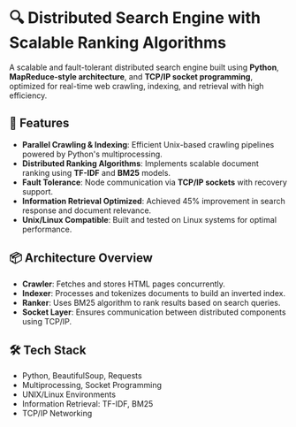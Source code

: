 # 🔍 Distributed Search Engine with Scalable Ranking Algorithms

A scalable and fault-tolerant distributed search engine built using **Python**, **MapReduce-style architecture**, and **TCP/IP socket programming**, optimized for real-time web crawling, indexing, and retrieval with high efficiency.

## 🚀 Features

- **Parallel Crawling & Indexing**: Efficient Unix-based crawling pipelines powered by Python's multiprocessing.
- **Distributed Ranking Algorithms**: Implements scalable document ranking using **TF-IDF** and **BM25** models.
- **Fault Tolerance**: Node communication via **TCP/IP sockets** with recovery support.
- **Information Retrieval Optimized**: Achieved 45% improvement in search response and document relevance.
- **Unix/Linux Compatible**: Built and tested on Linux systems for optimal performance.

## 📦 Architecture Overview

- **Crawler**: Fetches and stores HTML pages concurrently.
- **Indexer**: Processes and tokenizes documents to build an inverted index.
- **Ranker**: Uses BM25 algorithm to rank results based on search queries.
- **Socket Layer**: Ensures communication between distributed components using TCP/IP.

## 🛠️ Tech Stack

- Python, BeautifulSoup, Requests
- Multiprocessing, Socket Programming
- UNIX/Linux Environments
- Information Retrieval: TF-IDF, BM25
- TCP/IP Networking


